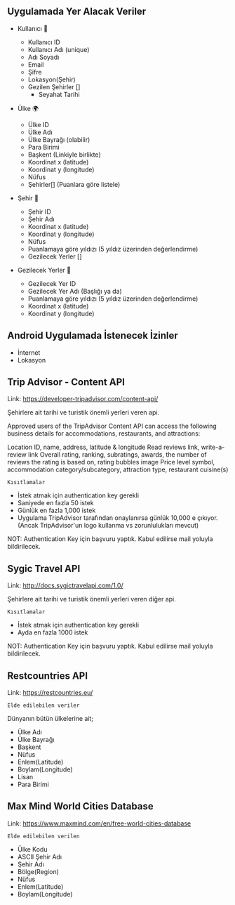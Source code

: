 ## Uygulamada Yer Alacak Veriler 

* Kullanıcı :bust_in_silhouette:
    * Kullanıcı ID
    * Kullanıcı Adı (unique)
    * Adı Soyadı
    * Email
    * Şifre
    * Lokasyon(Şehir)
    * Gezilen Şehirler []
        * Seyahat Tarihi

* Ülke :earth_africa:
    * Ülke ID
    * Ülke Adı
    * Ülke Bayrağı (olabilir)
    * Para Birimi
    * Başkent (Linkiyle birlikte)
    * Koordinat x (latitude)
    * Koordinat y (longitude)
    * Nüfus
    * Şehirler[] (Puanlara göre listele)

* Şehir :city_sunset:
    * Şehir ID
    * Şehir Adı
    * Koordinat x (latitude)
    * Koordinat y (longitude)
    * Nüfus
    * Puanlamaya göre yıldızı (5 yıldız üzerinden değerlendirme)
    * Gezilecek Yerler []

* Gezilecek Yerler :rainbow:
    * Gezilecek Yer ID
    * Gezilecek Yer Adı (Başlığı ya da)
    * Puanlamaya göre yıldızı (5 yıldız üzerinden değerlendirme)
    * Koordinat x (latitude)
    * Koordinat y (longitude)

## Android Uygulamada İstenecek İzinler 

* İnternet
* Lokasyon    

## Trip Advisor - Content API

Link: https://developer-tripadvisor.com/content-api/

Şehirlere ait tarihi ve turistik önemli yerleri veren api.

Approved users of the TripAdvisor Content API can access the following business details for accommodations, restaurants, and attractions:

Location ID, name, address, latitude & longitude
Read reviews link, write-a-review link
Overall rating, ranking, subratings, awards, the number of reviews the rating is based on, rating bubbles image
Price level symbol, accommodation category/subcategory, attraction type, restaurant cuisine(s)

```Kısıtlamalar```
* İstek atmak için authentication key gerekli
* Saniyede en fazla 50 istek
* Günlük en fazla 1,000 istek
* Uygulama TripAdvisor tarafından onaylanırsa günlük 10,000 e çıkıyor. (Ancak TripAdvisor'un logo kullanma vs zorunlulukları mevcut)

NOT: Authentication Key için başvuru yaptık. Kabul edilirse mail yoluyla bildirilecek.

## Sygic Travel API

Link: http://docs.sygictravelapi.com/1.0/

Şehirlere ait tarihi ve turistik önemli yerleri veren diğer api.

```Kısıtlamalar```
* İstek atmak için authentication key gerekli
* Ayda en fazla 1000 istek

NOT: Authentication Key için başvuru yaptık. Kabul edilirse mail yoluyla bildirilecek.

## Restcountries API

Link: https://restcountries.eu/

```Elde edilebilen veriler```

Dünyanın bütün ülkelerine ait;
- Ülke Adı
- Ülke Bayrağı
- Başkent
- Nüfus
- Enlem(Latitude)
- Boylam(Longitude)
- Lisan
- Para Birimi

## Max Mind World Cities Database

Link: https://www.maxmind.com/en/free-world-cities-database

```Elde edilebilen verilen```

- Ülke Kodu
- ASCII Şehir Adı
- Şehir Adı
- Bölge(Region)
- Nüfus
- Enlem(Latitude)
- Boylam(Longitude)
